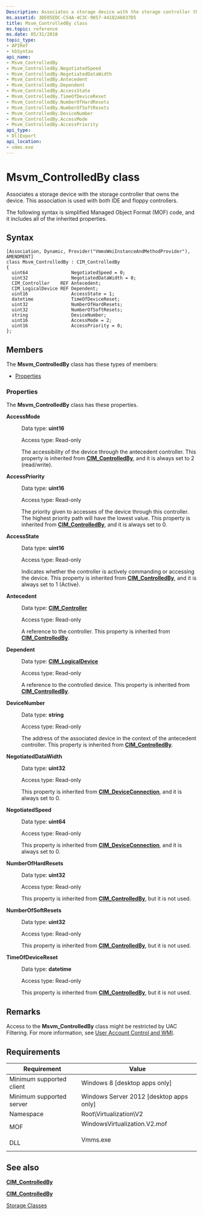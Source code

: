 ```yaml
---
Description: Associates a storage device with the storage controller that owns the device.
ms.assetid: 3DE05EDC-C54A-4C3C-9057-4418246037D5
title: Msvm_ControlledBy class
ms.topic: reference
ms.date: 05/31/2018
topic_type: 
- APIRef
- kbSyntax
api_name: 
- Msvm_ControlledBy
- Msvm_ControlledBy.NegotiatedSpeed
- Msvm_ControlledBy.NegotiatedDataWidth
- Msvm_ControlledBy.Antecedent
- Msvm_ControlledBy.Dependent
- Msvm_ControlledBy.AccessState
- Msvm_ControlledBy.TimeOfDeviceReset
- Msvm_ControlledBy.NumberOfHardResets
- Msvm_ControlledBy.NumberOfSoftResets
- Msvm_ControlledBy.DeviceNumber
- Msvm_ControlledBy.AccessMode
- Msvm_ControlledBy.AccessPriority
api_type: 
- DllExport
api_location: 
- vmms.exe
---
```


# Msvm\_ControlledBy class

Associates a storage device with the storage controller that owns the device. This association is used with both IDE and floppy controllers.

The following syntax is simplified Managed Object Format (MOF) code, and it includes all of the inherited properties.

## Syntax

``` syntax
[Association, Dynamic, Provider("VmmsWmiInstanceAndMethodProvider"), AMENDMENT]
class Msvm_ControlledBy : CIM_ControlledBy
{
  uint64                NegotiatedSpeed = 0;
  uint32                NegotiatedDataWidth = 0;
  CIM_Controller    REF Antecedent;
  CIM_LogicalDevice REF Dependent;
  uint16                AccessState = 1;
  datetime              TimeOfDeviceReset;
  uint32                NumberOfHardResets;
  uint32                NumberOfSoftResets;
  string                DeviceNumber;
  uint16                AccessMode = 2;
  uint16                AccessPriority = 0;
};
```

## Members

The **Msvm\_ControlledBy** class has these types of members:

-   [Properties](#properties)

### Properties

The **Msvm\_ControlledBy** class has these properties.

<dl> <dt>

**AccessMode**
</dt> <dd> <dl> <dt>

Data type: **uint16**
</dt> <dt>

Access type: Read-only
</dt> </dl>

The accessibility of the device through the antecedent controller. This property is inherited from [**CIM\_ControlledBy**](/windows/desktop/CIMWin32Prov/cim-controlledby), and it is always set to 2 (read/write).

</dd> <dt>

**AccessPriority**
</dt> <dd> <dl> <dt>

Data type: **uint16**
</dt> <dt>

Access type: Read-only
</dt> </dl>

The priority given to accesses of the device through this controller. The highest priority path will have the lowest value. This property is inherited from [**CIM\_ControlledBy**](/windows/desktop/CIMWin32Prov/cim-controlledby), and it is always set to 0.

</dd> <dt>

**AccessState**
</dt> <dd> <dl> <dt>

Data type: **uint16**
</dt> <dt>

Access type: Read-only
</dt> </dl>

Indicates whether the controller is actively commanding or accessing the device. This property is inherited from [**CIM\_ControlledBy**](/windows/desktop/CIMWin32Prov/cim-controlledby), and it is always set to 1 (Active).

</dd> <dt>

**Antecedent**
</dt> <dd> <dl> <dt>

Data type: **[**CIM\_Controller**](/windows/desktop/CIMWin32Prov/cim-controller)**
</dt> <dt>

Access type: Read-only
</dt> </dl>

A reference to the controller. This property is inherited from [**CIM\_ControlledBy**](/windows/desktop/CIMWin32Prov/cim-controlledby).

</dd> <dt>

**Dependent**
</dt> <dd> <dl> <dt>

Data type: **[**CIM\_LogicalDevice**](/windows/desktop/CIMWin32Prov/cim-logicaldevice)**
</dt> <dt>

Access type: Read-only
</dt> </dl>

A reference to the controlled device. This property is inherited from [**CIM\_ControlledBy**](/windows/desktop/CIMWin32Prov/cim-controlledby).

</dd> <dt>

**DeviceNumber**
</dt> <dd> <dl> <dt>

Data type: **string**
</dt> <dt>

Access type: Read-only
</dt> </dl>

The address of the associated device in the context of the antecedent controller. This property is inherited from [**CIM\_ControlledBy**](/windows/desktop/CIMWin32Prov/cim-controlledby).

</dd> <dt>

**NegotiatedDataWidth**
</dt> <dd> <dl> <dt>

Data type: **uint32**
</dt> <dt>

Access type: Read-only
</dt> </dl>

This property is inherited from [**CIM\_DeviceConnection**](/windows/desktop/CIMWin32Prov/cim-deviceconnection), and it is always set to 0.

</dd> <dt>

**NegotiatedSpeed**
</dt> <dd> <dl> <dt>

Data type: **uint64**
</dt> <dt>

Access type: Read-only
</dt> </dl>

This property is inherited from [**CIM\_DeviceConnection**](/windows/desktop/CIMWin32Prov/cim-deviceconnection), and it is always set to 0.

</dd> <dt>

**NumberOfHardResets**
</dt> <dd> <dl> <dt>

Data type: **uint32**
</dt> <dt>

Access type: Read-only
</dt> </dl>

This property is inherited from [**CIM\_ControlledBy**](/windows/desktop/CIMWin32Prov/cim-controlledby), but it is not used.

</dd> <dt>

**NumberOfSoftResets**
</dt> <dd> <dl> <dt>

Data type: **uint32**
</dt> <dt>

Access type: Read-only
</dt> </dl>

This property is inherited from [**CIM\_ControlledBy**](/windows/desktop/CIMWin32Prov/cim-controlledby), but it is not used.

</dd> <dt>

**TimeOfDeviceReset**
</dt> <dd> <dl> <dt>

Data type: **datetime**
</dt> <dt>

Access type: Read-only
</dt> </dl>

This property is inherited from [**CIM\_ControlledBy**](/windows/desktop/CIMWin32Prov/cim-controlledby), but it is not used.

</dd> </dl>

## Remarks

Access to the **Msvm\_ControlledBy** class might be restricted by UAC Filtering. For more information, see [User Account Control and WMI](/windows/desktop/WmiSdk/user-account-control-and-wmi).

## Requirements



| Requirement | Value |
|-------------------------------------|---------------------------------------------------------------------------------------------------------|
| Minimum supported client<br/> | Windows 8 \[desktop apps only\]<br/>                                                              |
| Minimum supported server<br/> | Windows Server 2012 \[desktop apps only\]<br/>                                                    |
| Namespace<br/>                | Root\\Virtualization\\V2<br/>                                                                     |
| MOF<br/>                      | <dl> <dt>WindowsVirtualization.V2.mof</dt> </dl> |
| DLL<br/>                      | <dl> <dt>Vmms.exe</dt> </dl>                     |



## See also

<dl> <dt>

[**CIM\_ControlledBy**](cim-controlledby.md)
</dt> <dt>

[**CIM\_ControlledBy**](/windows/desktop/CIMWin32Prov/cim-controlledby)
</dt> <dt>

[Storage Classes](storage-classes.md)
</dt> </dl>

 

